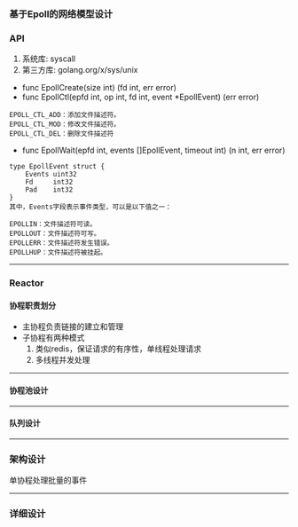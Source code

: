 ### 基于Epoll的网络模型设计

### API
1. 系统库: syscall
2. 第三方库: golang.org/x/sys/unix

- func EpollCreate(size int) (fd int, err error)
- func EpollCtl(epfd int, op int, fd int, event *EpollEvent) (err error)
```
EPOLL_CTL_ADD：添加文件描述符。
EPOLL_CTL_MOD：修改文件描述符。
EPOLL_CTL_DEL：删除文件描述符
```
- func EpollWait(epfd int, events []EpollEvent, timeout int) (n int, err error)
```
type EpollEvent struct {
    Events uint32
    Fd     int32
    Pad    int32
}
其中，Events字段表示事件类型，可以是以下值之一：

EPOLLIN：文件描述符可读。
EPOLLOUT：文件描述符可写。
EPOLLERR：文件描述符发生错误。
EPOLLHUP：文件描述符被挂起。
```
___
### Reactor
#### 协程职责划分
- 主协程负责链接的建立和管理
- 子协程有两种模式
  1. 类似redis，保证请求的有序性，单线程处理请求
  2. 多线程并发处理
___
#### 协程池设计
___
#### 队列设计
___
### 架构设计
单协程处理批量的事件
___
### 详细设计 